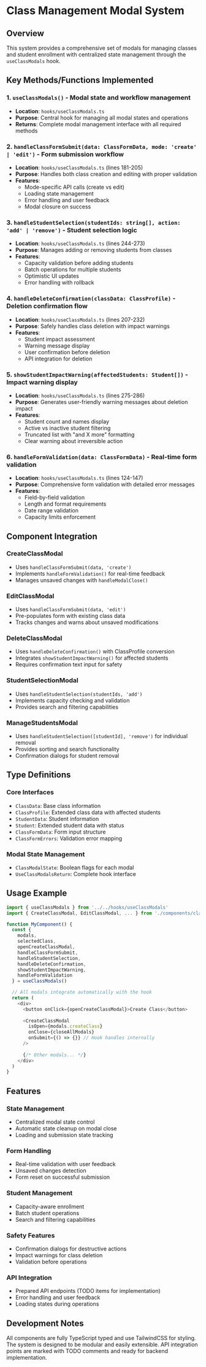 # Class Management Modal System

## Overview
This system provides a comprehensive set of modals for managing classes and student enrollment with centralized state management through the `useClassModals` hook.

## Key Methods/Functions Implemented

### 1. `useClassModals()` - Modal state and workflow management
- **Location**: `hooks/useClassModals.ts`
- **Purpose**: Central hook for managing all modal states and operations
- **Returns**: Complete modal management interface with all required methods

### 2. `handleClassFormSubmit(data: ClassFormData, mode: 'create' | 'edit')` - Form submission workflow
- **Location**: `hooks/useClassModals.ts` (lines 181-205)
- **Purpose**: Handles both class creation and editing with proper validation
- **Features**:
  - Mode-specific API calls (create vs edit)
  - Loading state management
  - Error handling and user feedback
  - Modal closure on success

### 3. `handleStudentSelection(studentIds: string[], action: 'add' | 'remove')` - Student selection logic
- **Location**: `hooks/useClassModals.ts` (lines 244-273)
- **Purpose**: Manages adding or removing students from classes
- **Features**:
  - Capacity validation before adding students
  - Batch operations for multiple students
  - Optimistic UI updates
  - Error handling with rollback

### 4. `handleDeleteConfirmation(classData: ClassProfile)` - Deletion confirmation flow
- **Location**: `hooks/useClassModals.ts` (lines 207-232)
- **Purpose**: Safely handles class deletion with impact warnings
- **Features**:
  - Student impact assessment
  - Warning message display
  - User confirmation before deletion
  - API integration for deletion

### 5. `showStudentImpactWarning(affectedStudents: Student[])` - Impact warning display
- **Location**: `hooks/useClassModals.ts` (lines 275-286)
- **Purpose**: Generates user-friendly warning messages about deletion impact
- **Features**:
  - Student count and names display
  - Active vs inactive student filtering
  - Truncated list with "and X more" formatting
  - Clear warning about irreversible action

### 6. `handleFormValidation(data: ClassFormData)` - Real-time form validation
- **Location**: `hooks/useClassModals.ts` (lines 124-147)
- **Purpose**: Comprehensive form validation with detailed error messages
- **Features**:
  - Field-by-field validation
  - Length and format requirements
  - Date range validation
  - Capacity limits enforcement

## Component Integration

### CreateClassModal
- Uses `handleClassFormSubmit(data, 'create')`
- Implements `handleFormValidation()` for real-time feedback
- Manages unsaved changes with `handleModalClose()`

### EditClassModal
- Uses `handleClassFormSubmit(data, 'edit')`
- Pre-populates form with existing class data
- Tracks changes and warns about unsaved modifications

### DeleteClassModal
- Uses `handleDeleteConfirmation()` with ClassProfile conversion
- Integrates `showStudentImpactWarning()` for affected students
- Requires confirmation text input for safety

### StudentSelectionModal
- Uses `handleStudentSelection(studentIds, 'add')`
- Implements capacity checking and validation
- Provides search and filtering capabilities

### ManageStudentsModal
- Uses `handleStudentSelection([studentId], 'remove')` for individual removal
- Provides sorting and search functionality
- Confirmation dialogs for student removal

## Type Definitions

### Core Interfaces
- `ClassData`: Base class information
- `ClassProfile`: Extended class data with affected students
- `StudentData`: Student information
- `Student`: Extended student data with status
- `ClassFormData`: Form input structure
- `ClassFormErrors`: Validation error mapping

### Modal State Management
- `ClassModalState`: Boolean flags for each modal
- `UseClassModalsReturn`: Complete hook interface

## Usage Example

```typescript
import { useClassModals } from '../../hooks/useClassModals'
import { CreateClassModal, EditClassModal, ... } from './components/classes'

function MyComponent() {
  const {
    modals,
    selectedClass,
    openCreateClassModal,
    handleClassFormSubmit,
    handleStudentSelection,
    handleDeleteConfirmation,
    showStudentImpactWarning,
    handleFormValidation
  } = useClassModals()

  // All modals integrate automatically with the hook
  return (
    <div>
      <button onClick={openCreateClassModal}>Create Class</button>
      
      <CreateClassModal
        isOpen={modals.createClass}
        onClose={closeAllModals}
        onSubmit={() => {}} // Hook handles internally
      />
      
      {/* Other modals... */}
    </div>
  )
}
```

## Features

### State Management
- Centralized modal state control
- Automatic state cleanup on modal close
- Loading and submission state tracking

### Form Handling
- Real-time validation with user feedback
- Unsaved changes detection
- Form reset on successful submission

### Student Management
- Capacity-aware enrollment
- Batch student operations
- Search and filtering capabilities

### Safety Features
- Confirmation dialogs for destructive actions
- Impact warnings for class deletion
- Validation before operations

### API Integration
- Prepared API endpoints (TODO items for implementation)
- Error handling and user feedback
- Loading states during operations

## Development Notes

All components are fully TypeScript typed and use TailwindCSS for styling. The system is designed to be modular and easily extensible. API integration points are marked with TODO comments and ready for backend implementation.